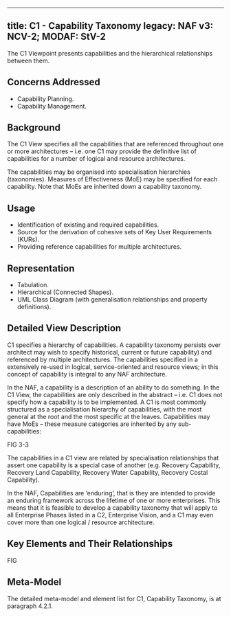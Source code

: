 ---
title: C1 - Capability Taxonomy
legacy: NAF v3: NCV-2; MODAF: StV-2
----


The C1 Viewpoint presents capabilities and the hierarchical relationships
between them.

## Concerns Addressed

* Capability Planning.
* Capability Management.

## Background

The C1 View specifies all the capabilities that are referenced throughout one
or more architectures – i.e. one C1 may provide the definitive list of capabilities for a
number of logical and resource architectures.

The capabilities may be organised into specialisation hierarchies
(taxonomies). Measures of Effectiveness (MoE) may be specified for each capability.
Note that MoEs are inherited down a capability taxonomy.

## Usage

* Identification of existing and required capabilities.
* Source for the derivation of cohesive sets of Key User Requirements (KURs).
* Providing reference capabilities for multiple architectures.

## Representation

* Tabulation.
* Hierarchical (Connected Shapes).
* UML Class Diagram (with generalisation relationships and property definitions).

## Detailed View Description

C1 specifies a hierarchy of capabilities. A capability taxonomy persists over
architect may wish to specify historical, current or future capability) and
referenced by multiple architectures. The capabilities specified in a
extensively re-used in logical, service-oriented and resource views; in this
concept of capability is integral to any NAF architecture.

In the NAF, a capability is a description of an ability to do something. In the C1 View,
the capabilities are only described in the abstract – i.e. C1 does not specify how a
capability is to be implemented. A C1 is most commonly structured as a
specialisation hierarchy of capabilities, with the most general at the root and the most
specific at the leaves. Capabilities may have MoEs – these measure categories are
inherited by any sub-capabilities:

FIG 3-3

The capabilities in a C1 view are related by specialisation relationships that assert
one capability is a special case of another (e.g. Recovery Capability, Recovery Land
Capability, Recovery Water Capability, Recovery Costal Capability).

In the NAF, Capabilities are ‘enduring’, that is they are intended to provide an
enduring framework across the lifetime of one or more enterprises. This means that
it is feasible to develop a capability taxonomy that will apply to all Enterprise Phases
listed in a C2, Enterprise Vision, and a C1 may even cover more than one logical /
resource architecture.



## Key Elements and Their Relationships

FIG

## Meta-Model

The detailed meta-model and element list for C1, Capability Taxonomy, is at
paragraph 4.2.1.
